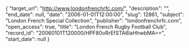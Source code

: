 {
  "target_url": "http://www.londonfrenchrfc.com/", 
  "description": "", 
  "end_date": null, 
  "date": "2006-01-01T12:00:00", 
  "slug": 12861, 
  "subject": "London French Special Collection", 
  "publisher": "londonfrenchrfc.com", 
  "open_access": true, 
  "title": "London French Rugby Football Club", 
  "record_id": "20060101T120000/HPF80oRrEfSTA6IaHhwbMA==", 
  "start_date": null
}


